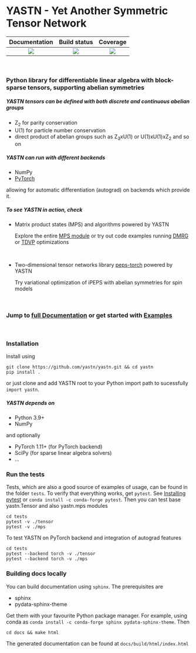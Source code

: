 # YASTN - Yet Another Symmetric Tensor Network

| **Documentation** | **Build status** | **Coverage** |
|:-----------------:|:----------------:|:------------:|
| [![][docs-img]][docs-url] | [![][CI-img]][ci-url] | [![][cov-img]][cov-url] |

[docs-img]: https://img.shields.io/badge/doc-master-blue.svg
[docs-url]: https://yastn.github.io/yastn/

[ci-img]: https://github.com/yastn/yastn/actions/workflows/main.yml/badge.svg?branch=master
[ci-url]: https://github.com/yastn/yastn/actions/workflows/main.yml

[cov-img]: https://codecov.io/gh/yastn/yastn/branch/master/graph/badge.svg?token=J548JFRTCZ
[cov-url]: https://codecov.io/gh/yastn/yastn

<br />

### Python library for differentiable linear algebra with block-sparse tensors, supporting abelian symmetries

##### YASTN tensors can be defined with both discrete and continuous abelian groups

- Z<sub>2</sub> for parity conservation
- U(1) for particle number conservation
- direct product of abelian groups such as Z<sub>3</sub>xU(1) or U(1)xU(1)xZ<sub>2</sub> and so on

##### YASTN can run with different backends

- NumPy
- [PyTorch](https://pytorch.org/)

allowing for automatic differentiation (autograd) on backends which provide it.
<br />

##### To see YASTN in action, check

- Matrix product states (MPS) and algorithms powered by YASTN

   Explore the entire [MPS module](https://yastn.github.io/yastn/yastn.mps.html) or
   try out code examples running [DMRG](https://yastn.github.io/yastn/examples/mps/algorithms.html#dmrg)
   or [TDVP](https://yastn.github.io/yastn/examples/mps/algorithms.html#tdvp) optimizations

<br />

- Two-dimensional tensor networks library [peps-torch](https://github.com/jurajHasik/peps-torch) powered by YASTN

   Try variational optimization of iPEPS with abelian symmetries for spin models

<br />

### Jump to [full Documentation](https://yastn.github.io/yastn/index.html) or get started with [Examples](https://yastn.github.io/yastn/yastn.tensor.html#examples-basics-of-usage)

<br />

### Installation


Install using
```
git clone https://github.com/yastn/yastn.git && cd yastn
pip install .
```
or just clone and add YASTN root to your Python import path to sucessfully ``import yastn``.

##### YASTN depends on

- Python 3.9+
- NumPy

and optionally

- PyTorch 1.11+ (for PyTorch backend)
- SciPy (for sparse linear algebra solvers)
- ...

### Run the tests

Tests, which are also a good source of examples of usage, can be found in the folder `tests`.
To verify that everything works, get `pytest`. See [Installing pytest](https://docs.pytest.org/en/6.2.x/getting-started.html)
or `conda install -c conda-forge pytest`. Then you can test base yastn.Tensor and also yastn.mps modules

```
cd tests
pytest -v ./tensor
pytest -v ./mps
```

To test YASTN on PyTorch backend and integration of autograd features
```
cd tests
pytest --backend torch -v ./tensor
pytest --backend torch -v ./mps
```

### Building docs locally

You can build documentation using `sphinx`. The prerequisites are

   * sphinx
   * pydata-sphinx-theme

Get them with your favourite Python package manager. For example, using conda as `conda install -c conda-forge sphinx pydata-sphinx-theme`.
Then

```
cd docs && make html
```

The generated documentation can be found at `docs/build/html/index.html`
